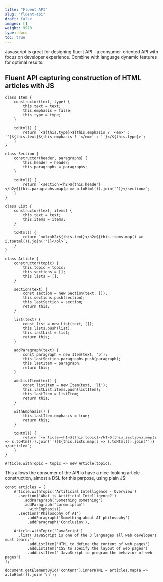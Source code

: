 ```yaml
---
title: "Fluent API"
slug: "fluent-api"
draft: false
images: []
weight: 9970
type: docs
toc: true
---
```


Javascript is great for designing fluent API - a consumer-oriented API with focus on developer experience. Combine with language dynamic features for optimal results.

## Fluent API capturing construction of HTML articles with JS
<!-- if version [gte 6] -->

    class Item {
        constructor(text, type) {   
            this.text = text;
            this.emphasis = false;
            this.type = type;
        }
    
        toHtml() {
            return `<${this.type}>${this.emphasis ? '<em>' : ''}${this.text}${this.emphasis ? '</em>' : ''}</${this.type}>`;
        }
    }
    
    class Section {
        constructor(header, paragraphs) {
            this.header = header;
            this.paragraphs = paragraphs;
        }
        
        toHtml() {
            return `<section><h2>${this.header}</h2>${this.paragraphs.map(p => p.toHtml()).join('')}</section>`;
        }
    }
    
    class List {
        constructor(text, items) {
            this.text = text;
            this.items = items;
        }
        
        toHtml() {
            return `<ol><h2>${this.text}</h2>${this.items.map(i => i.toHtml()).join('')}</ol>`;
        }
    }
    
    class Article {
        constructor(topic) {
            this.topic = topic;
            this.sections = [];
            this.lists = [];
        }
    
        section(text) {
            const section = new Section(text, []);
            this.sections.push(section);
            this.lastSection = section;
            return this;
        }
        
        list(text) {
            const list = new List(text, []);
            this.lists.push(list);
            this.lastList = list;
            return this;
        }
    
        addParagraph(text) {
            const paragraph = new Item(text, 'p');
            this.lastSection.paragraphs.push(paragraph);
            this.lastItem = paragraph;
            return this;
        }
    
        addListItem(text) {
            const listItem = new Item(text, 'li');
            this.lastList.items.push(listItem);
            this.lastItem = listItem;
            return this;
        }
    
        withEmphasis() {
            this.lastItem.emphasis = true;
            return this;
        }
        
        toHtml() {
            return `<article><h1>${this.topic}</h1>${this.sections.map(s => s.toHtml()).join('')}${this.lists.map(l => l.toHtml()).join('')}</article>`;
        }
    }
    
    Article.withTopic = topic => new Article(topic);

<!-- end version if -->

This allows the consumer of the API to have a nice-looking article construction, almost a DSL for this purpose, using plain JS:

<!-- if version [gte 6] -->

    const articles = [
        Article.withTopic('Artificial Intelligence - Overview')
          .section('What is Artificial Intelligence?')
            .addParagraph('Something something')
            .addParagraph('Lorem ipsum')
              .withEmphasis()
          .section('Philosophy of AI')
              .addParagraph('Something about AI philosophy')
              .addParagraph('Conclusion'),
          
        Article.withTopic('JavaScript')
          .list('JavaScript is one of the 3 languages all web developers must learn:')
              .addListItem('HTML to define the content of web pages')
              .addListItem('CSS to specify the layout of web pages')
              .addListItem(' JavaScript to program the behavior of web pages')
    ];

    document.getElementById('content').innerHTML = articles.map(a => a.toHtml()).join('\n');

<!-- end version if -->



